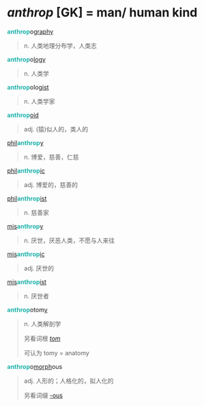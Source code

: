 # _anthrop_ [GK] = man/ human kind

<b style="color: #20B2AA;">anthrop</b>o[graphy](-graphy.md)
> n. 人类地理分布学，人类志

<b style="color: #20B2AA;">anthrop</b>o[logy](-logy.md)
> n. 人类学

<b style="color: #20B2AA;">anthrop</b>olog[ist](-ist.md)
> n. 人类学家

<b style="color: #20B2AA;">anthrop</b>[oid](-oid.md)
> adj. (猿)似人的，类人的

[phil](phil-.md)<b style="color: #20B2AA;">anthrop</b>[y](-y.2.md)
> n. 博爱，慈善，仁慈

[phil](phil-.md)<b style="color: #20B2AA;">anthrop</b>[ic](-ic.md)
> adj. 博爱的，慈善的

[phil](phil-.md)<b style="color: #20B2AA;">anthrop</b>[ist](-ist.md)
> n. 慈善家

[mis](mis-.md)<b style="color: #20B2AA;">anthrop</b>[y](-y.2.md)
> n. 厌世，厌恶人类，不愿与人来往

[mis](mis-.md)<b style="color: #20B2AA;">anthrop</b>[ic](-ic.md)
> adj. 厌世的

[mis](mis-.md)<b style="color: #20B2AA;">anthrop</b>[ist](-ist.md)
> n. 厌世者

<b style="color: #20B2AA;">anthrop</b>otom[y](-y.2.md)
> n. 人类解剖学
>
> 另看词根 [_tom_](_tom_.md)
>
> 可认为 tomy = anatomy

<b style="color: #20B2AA;">anthrop</b>o[morph](_morph_.md)ous
> adj. 人形的；人格化的，拟人化的
>
> 另看词缀 [-ous](-ous.md)